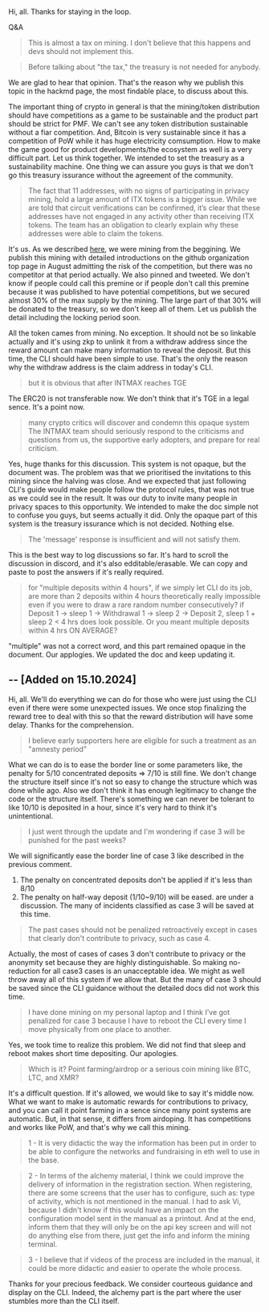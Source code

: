 Hi, all. Thanks for staying in the loop.

Q&A

>This is almost a tax on mining. I don't believe that this happens and devs should not implement this.

>Before talking about "the tax," the treasury is not needed for anybody.

We are glad to hear that opinion. That's the reason why we publish this topic in the hackmd page, the most findable place, to discuss about this. 

The important thing of crypto in general is that the mining/token distribution should have competitions as a game to be sustainable and the product part should be strict for PMF.
We can't see any token distribution sustainable without a fiar competition. And, Bitcoin is very sustainable since it has a competition of PoW while it has huge electricity comsumption.
How to make the game good for product developments/the ecosystem as well is a very difficult part. Let us think together. We intended to set the treasury as a sustainability machine.
One thing we can assure you guys is that we don't go this treasury issurance without the agreement of the community.

>The fact that 11 addresses, with no signs of participating in privacy mining, hold a large amount of ITX tokens is a bigger issue. While we are told that circuit verifications can be confirmed, it’s clear that these addresses have not engaged in any activity other than receiving ITX tokens. The team has an obligation to clearly explain why these addresses were able to claim the tokens.

It's us. As we described [here](https://hackmd.io/zNLtkMXXSCernbkTf1BTrQ?view#The-history-of-this-mining), we were mining from the beggining.
We publish this mining with detailed introductions on the github organization top page in August admitting the risk of the competition, but there was no competitor at that period actually. We also pinned and tweeted.
We don't know if people could call this premine or if people don't call this premine because it was published to have potential competitions, but we secured almost 30% of the max supply by the mining.
The large part of that 30% will be donated to the treasury, so we don't keep all of them. Let us publish the detail including the locking period soon.

All the token cames from mining. No exception. It should not be so linkable actually and it's using zkp to unlink it from a withdraw address since the reward amount can make many information to reveal the deposit.
But this time, the CLI should have been simple to use. That's the only the reason why the withdraw address is the claim address in today's CLI.

>but it is obvious that after INTMAX reaches TGE

The ERC20 is not transferable now. We don't think that it's TGE in a legal sence. It's a point now.

>many crypto critics will discover and condemn this opaque system
>The INTMAX team should seriously respond to the criticisms and questions from us, the supportive early adopters, and prepare for real criticism. 

Yes, huge thanks for this discussion. This system is not opaque, but the document was. The problem was that we prioritised the invitations to this mining 
since the halving was close. And we expected that just following CLI's guide would make people follow the protocol rules, that was not true as we could see in the result. It was our duty to invite many people in privacy spaces to this opportunity. We intended to make the doc simple not to confuse you guys, but seems actually it did.
Only the opaque part of this system is the treasury issurance which is not decided. Nothing else.

>The 'message' response is insufficient and will not satisfy them.

This is the best way to log discussions so far. It's hard to scroll the discussion in discord, and it's also edditable/erasable.
We can copy and paste to post the answers if it's really required.

>for "multiple deposits within 4 hours", if we simply let CLI do its job, are more than 2 deposits within 4 hours theoretically really impossible even if you were to draw a rare random number consecutively? if Deposit 1 -> sleep 1 -> Withdrawal 1 -> sleep 2 -> Deposit 2, sleep 1 + sleep 2 < 4 hrs does look possible. Or you meant multiple deposits within 4 hrs ON AVERAGE?

"multiple" was not a correct word, and this part remained opaque in the document. Our applogies. We updated the doc and keep updating it.

--
[Added on 15.10.2024]
--

Hi, all.
We'll do everything we can do for those who were just using the CLI even if there were some unexpected issues.
We once stop finalizing the reward tree to deal with this so that the reward distribution will have some delay. Thanks for the comprehension.

> I believe early supporters here are eligible for such a treatment as an "amnesty period”

What we can do is to ease the border line or some parameters like, the penalty for 5/10 concentrated deposits => 7/10 is still fine. We don't change the structure itself since it's not so easy to change the structure which was done while ago. Also we don't think it has enough legitimacy to change the code or the structure itself. There's something we can never be tolerant to like 10/10 is deposited in a hour, since it's very hard to think it's unintentional.

>I just went through the update and I'm wondering if case 3 will be punished for the past weeks?

We will significantly ease the border line of case 3 like described in the previous comment.
1. The penalty on concentrated deposits don't be applied if it's less than 8/10
2. The penalty on half-way deposit (1/10~9/10) will be eased.
are under a discussion. The many of incidents classified as case 3 will be saved at this time.

>The past cases should not be penalized retroactively except in cases that clearly don't contribute to privacy, such as case 4.

Actually, the most of cases of cases 3 don't contribute to privacy or the anonymity set because they are highly distinguishable.
So making no-reduction for all case3 cases is an unacceptable idea. We might as well throw away all of this system if we allow that. But the many of case 3 should be saved since the CLI guidance without the detailed docs did not work this time.

>I have done mining on my personal laptop and I think I’ve got penalized for case 3 because I have to reboot the CLI every time I move physically from one place to another.

Yes, we took time to realize this problem. We did not find that sleep and reboot makes short time depositing. Our apologies. 

>Which is it?  Point farming/airdrop or a serious coin mining like BTC, LTC, and XMR? 

It's a difficult question. If it's allowed, we would like to say it's middle now. What we want to make is automatic rewards for contributions to privacy, and you can call it point farming in a sence since many point systems are automatic. But, in that sense, it differs from airdoping.
It has competitions and works like PoW, and that's why we call this mining.

>1 - It is very didactic the way the information has been put in order to be able to configure the networks and fundraising in eth well to use in the base.

>2 - In terms of the alchemy material, I think we could improve the delivery of information in the registration section. When registering, there are some screens that the user has to configure, such as: type of activity, which is not mentioned in the manual. I had to ask Vi, because I didn't know if this would have an impact on the configuration model sent in the manual as a printout. And at the end, inform them that they will only be on the api key screen and will not do anything else from there, just get the info and inform the mining terminal. 

>3 - I believe that if videos of the process are included in the manual, it could be more didactic and easier to operate the whole process.

Thanks for your precious feedback. We consider courteous guidance and display on the CLI. Indeed, the alchemy part is the part where the user stumbles more than the CLI itself. 

